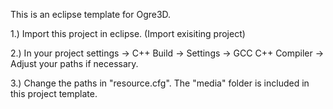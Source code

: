 This is an eclipse template for Ogre3D.




1.) Import this project in eclipse. (Import exisiting project)

2.) In your project settings -> C++ Build -> Settings -> GCC C++ Compiler -> Adjust your paths if necessary.

3.) Change the paths in "resource.cfg". The "media" folder is included in this project template.
 
